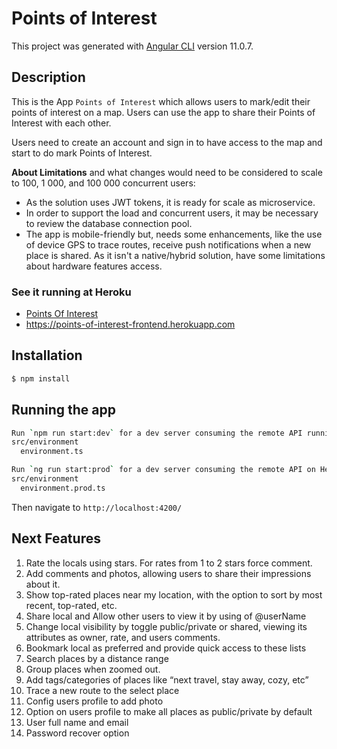 # Points of Interest

This project was generated with [Angular CLI](https://github.com/angular/angular-cli) version 11.0.7.

## Description

This is the App `Points of Interest` which allows users to mark/edit their points of interest on a map. Users can use the app to share their Points of Interest with each other.

Users need to create an account and sign in to have access to the map and start to do mark Points of Interest.

**About Limitations** and what changes would need to be considered to scale to 100, 1 000, and 100 000 concurrent users:
- As the solution uses JWT tokens, it is ready for scale as microservice. 
- In order to support the load and concurrent users, it may be necessary to review the database connection pool.
- The app is mobile-friendly but, needs some enhancements, like the use of device GPS to trace routes, receive push notifications when a new place is shared. As it isn't a native/hybrid solution, have some limitations about hardware features access.

### See it running at Heroku

- [Points Of Interest](https://points-of-interest-frontend.herokuapp.com)
- https://points-of-interest-frontend.herokuapp.com


## Installation

```bash
$ npm install

```

## Running the app
```bash
Run `npm run start:dev` for a dev server consuming the remote API running locally. 
src/environment
  environment.ts

Run `ng run start:prod` for a dev server consuming the remote API on Heroku.
src/environment
  environment.prod.ts
```

Then navigate to `http://localhost:4200/`

## Next Features

1. Rate the locals using stars. For rates from 1 to 2 stars force comment.
2. Add comments and photos, allowing users to share their impressions about it.
3. Show top-rated places near my location, with the option to sort by most recent, top-rated, etc.
4. Share local and Allow other users to view it by using of @userName
5. Change local visibility by toggle public/private or shared, viewing its attributes as owner, rate, and users comments.
6. Bookmark local as preferred and provide quick access to these lists
7. Search places by a distance range
8. Group places when zoomed out.
9. Add tags/categories of places like “next travel, stay away, cozy, etc”
10. Trace a new route to the select place
11. Config users profile to add photo
12. Option on users profile to make all places as public/private by default
13. User full name and email
14. Password recover option

